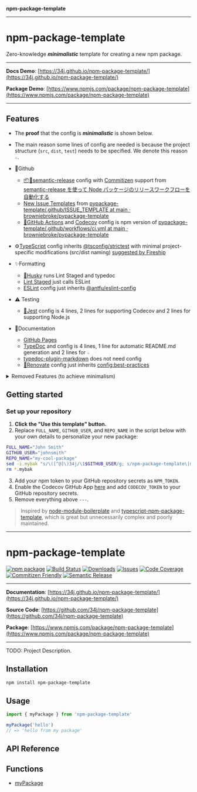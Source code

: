 **npm-package-template**

***

# npm-package-template

Zero-knowledge ***minimalistic*** template for creating a new npm package.

---

**Docs Demo**: [https://34j.github.io/npm-package-template/](https://34j.github.io/npm-package-template/)

**Package Demo**: [https://www.npmjs.com/package/npm-package-template](https://www.npmjs.com/package/npm-package-template)

---

## Features

- The **proof** that the config is ***minimalistic*** is shown below.
- The main reason some lines of config are needed is because the project structure (`src`, `dist`, `test`) needs to be specified. We denote this reason `☆`.

- 👾Github
  - [📦🚀semantic-release](https://github.com/semantic-release/semantic-release) config with [Commitizen](https://github.com/search?q=commitizen) support from [semantic-release を使って Node パッケージのリリースワークフローを自動化する](https://zenn.dev/wakamsha/articles/learn-semantic-release)
  - [New Issue Templates](https://github.com/34j/npm-package-template/tree/main/.github/ISSUE_TEMPLATE) from [pypackage-template/.github/ISSUE_TEMPLATE at main · browniebroke/pypackage-template](https://github.com/browniebroke/pypackage-template/tree/main/.github/ISSUE_TEMPLATE)
  - [💨GitHub Actions](https://github.com/34j/npm-package-template/tree/main/.github/workflows) and [Codecov](https://about.codecov.io/) config is npm version of [pypackage-template/.github/workflows/ci.yml at main · browniebroke/pypackage-template](https://github.com/browniebroke/pypackage-template/blob/main/.github/workflows/ci.yml)
- ⚙[TypeScript](https://www.typescriptlang.org/) config inherits [@tsconfig/strictest](https://www.npmjs.com/package/@tsconfig/strictest) with minimal project-specific modifications (src/dist naming) [suggested by Fireship](https://www.npmjs.com/package/@tsconfig/strictest)
- ✨️Formatting
  - [🐶Husky](https://github.com/typicode/husky) runs Lint Staged and typedoc
  - [Lint Staged](https://github.com/okonet/lint-staged) just calls ESLint
  - [ESLint](https://eslint.org/) config just inherits [@antfu/eslint-config](https://www.npmjs.com/package/@antfu/eslint-config)
- ⚠️ Testing
  - [👢Jest](https://jestjs.io/) config is 4 lines, 2 lines for supporting Codecov and 2 lines for supporting Node.js
- 📖Documentation
  - [GitHub Pages](https://pages.github.com/)
  - [TypeDoc](https://typedoc.org/) and  config is 4 lines, 1 line for automatic README.md generation and 2 lines for `☆`
  - [typedoc-plugin-markdown](https://github.com/tgreyuk/typedoc-plugin-markdown/tree/master/packages/typedoc-plugin-markdown) does not need config
  - [🧱Renovate](https://docs.renovatebot.com/) config just inherits [config:best-practices](https://docs.renovatebot.com/presets-config/#configbest-practices)

<details>
<summary>Removed Features (to achieve minimalism)</summary>
- Removed Commitizen integration and VS Code stuff (from [ryansonshine/typescript-npm-package-template](https://github.com/ryansonshine/typescript-npm-package-template)) because it's not maintained and complex. Commitizen can be still used (Semantic Release supports it natively).
- Removed Nix stuff (from [typescript-npm-package-template](https://github.com/Atry/typescript-npm-package-template/tree/main)) because it's not necessary.
- Removed Prettier due to @antfu/eslint-config's opinions.
</details>

## Getting started

### Set up your repository

1. **Click the "Use this template" button.**
2. Replace `FULL_NAME`, `GITHUB_USER`, and `REPO_NAME` in the script below with your own details to personalize your new package:
  ```bash
  FULL_NAME="John Smith"
  GITHUB_USER="johnsmith"
  REPO_NAME="my-cool-package"
  sed -i.mybak "s/\([^@]\)34j/\1$GITHUB_USER/g; s/npm-package-template\|my-package-name/$REPO_NAME/g; s/Ryan Sonshine/$FULL_NAME/g" package.json package-lock.json src/index.ts
  rm *.mybak
  ```
3. Add your npm token to your GitHub repository secrets as `NPM_TOKEN`.
4. Enable the Codecov GitHub App [here](https://github.com/apps/codecov) and add `CODECOV_TOKEN` to your GitHub repository secrets.
5. Remove everything above `---`.

> Inspired by [node-module-boilerplate](https://github.com/sindresorhus/node-module-boilerplate) and [typescript-npm-package-template](https://github.com/Atry/typescript-npm-package-template/tree/main), which is great but unnecessarily complex and poorly maintained.

---

# npm-package-template

[![npm package][npm-img]][npm-url]
[![Build Status][build-img]][build-url]
[![Downloads][downloads-img]][downloads-url]
[![Issues][issues-img]][issues-url]
[![Code Coverage][codecov-img]][codecov-url]
[![Commitizen Friendly][commitizen-img]][commitizen-url]
[![Semantic Release][semantic-release-img]][semantic-release-url]

---

**Documentation**: [https://34j.github.io/npm-package-template/](https://34j.github.io/npm-package-template/)

**Source Code**: [https://github.com/34j/npm-package-template](https://github.com/34j/npm-package-template)

**Package**: [https://www.npmjs.com/package/npm-package-template](https://www.npmjs.com/package/npm-package-template)

---

TODO: Project Description.

## Installation

```bash
npm install npm-package-template
```

## Usage

```ts
import { myPackage } from 'npm-package-template'

myPackage('hello')
// => 'hello from my package'
```

[build-img]:https://github.com/34j/npm-package-template/actions/workflows/release.yml/badge.svg
[build-url]:https://github.com/34j/npm-package-template/actions/workflows/release.yml
[downloads-img]:https://img.shields.io/npm/dt/npm-package-template
[downloads-url]:https://www.npmtrends.com/npm-package-template
[npm-img]:https://img.shields.io/npm/v/npm-package-template
[npm-url]:https://www.npmjs.com/package/npm-package-template
[issues-img]:https://img.shields.io/github/issues/34j/npm-package-template
[issues-url]:https://github.com/34j/npm-package-template/issues
[codecov-img]:https://codecov.io/gh/34j/npm-package-template/branch/main/graph/badge.svg
[codecov-url]:https://codecov.io/gh/34j/npm-package-template
[semantic-release-img]:https://img.shields.io/badge/%20%20%F0%9F%93%A6%F0%9F%9A%80-semantic--release-e10079.svg
[semantic-release-url]:https://github.com/semantic-release/semantic-release
[commitizen-img]:https://img.shields.io/badge/commitizen-friendly-brightgreen.svg
[commitizen-url]:http://commitizen.github.io/cz-cli/

## API Reference

## Functions

- [myPackage](functions/myPackage.md)
